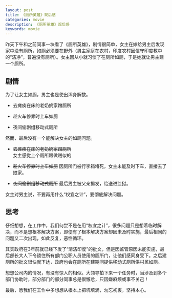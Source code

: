 ```yaml
---
layout: post
title: 《厕所英雄》观后感
categories: movie
description: 《厕所英雄》观后感
keywords: movie
---
```


昨天下午和之前同事一块看了《厕所英雄》，剧情很简单，女主在嫁给男主后发现家中没有厕所，如厕必须要在野外（男主家庭在农村，印度农村因信守印度教中的“洁净”，普遍没有厕所）。女主因从小就习惯了在厕所如厕，于是她就让男主建一个厕所。
   
## 剧情 
   
为了让女主如厕，男主也是使出浑身解数。
   
- 去瘫痪在床的老奶奶家蹭厕所
   
- 趁火车停靠时上车如厕
   
- 夜间偷剧组移动式厕所
   
然而，最后没有一个能解决女主的如厕问题。
   
- ~~去瘫痪在床的老奶奶家蹭厕所~~  
   女主感觉上个厕所跟做贼似的
   
- ~~趁火车停靠时上车如厕~~ 
   因厕所门被行李箱堵死，女主未能及时下车，直接去了娘家。
   
- ~~夜间偷剧组移动式厕所~~
   最后男主被父亲揭发，给送进监狱。
    
女主对男主说，不要再用什么“权宜之计”，要彻底解决问题。
   
## 思考
    
仔细想想，在工作中，我们何尝不是在用“权宜之计”，很多问题只是想着临时解决，而不是想根本解决方案，即便有了根本解决方案却因未及时实施，最后相同的问题又二次出现，如此反复，恶性循环。
   
其实政府在3年前就已经下发了“清洁印度”的批文，但是因监管原因未能实施，最后部长大人下令锁住所有部门公职人员使用的厕所门，让他们感同身受下。之后建厕所的批文很快就下达，政府也会在厕所在建期间提供移动式厕所供村民如厕。
   
想想公司内的情况，有没有惊人的相似。大领导拍下来一个任务时，当涉及到多个部门协助时，部分部门的部分同事总是很懈怠，只因嫌麻烦或事不关己！
   
最后，愿我们在工作中多想想从根本上把坑填满，勿忘初衷，坚持本心。
  
